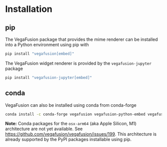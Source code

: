 # Installation

## pip
The VegaFusion package that provides the mime renderer can be installed into a Python environment using pip with
```bash
pip install "vegafusion[embed]"
```

The VegaFusion widget renderer is provided by the `vegafusion-jupyter` package
```bash
pip install "vegafusion-jupyter[embed]"
```

## conda
VegaFusion can also be installed using conda from conda-forge

```bash
conda install -c conda-forge vegafusion vegafusion-python-embed vegafusion-jupyter
```

**Note:** Conda packages for the `osx-arm64` (aka Apple Silicon, M1) architecture are not yet available. See https://github.com/vegafusion/vegafusion/issues/199. This architecture is already supported by the PyPI packages installable using pip.
